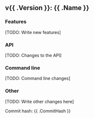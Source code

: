 ## v{{ .Version }}: {{ .Name }}

### Features

[TODO: Write new features]

### API

[TODO: Changes to the API]

### Command line

[TODO: Command line changes]

### Other

[TODO: Write other changes here]

Commit hash: {{ .CommitHash }}

